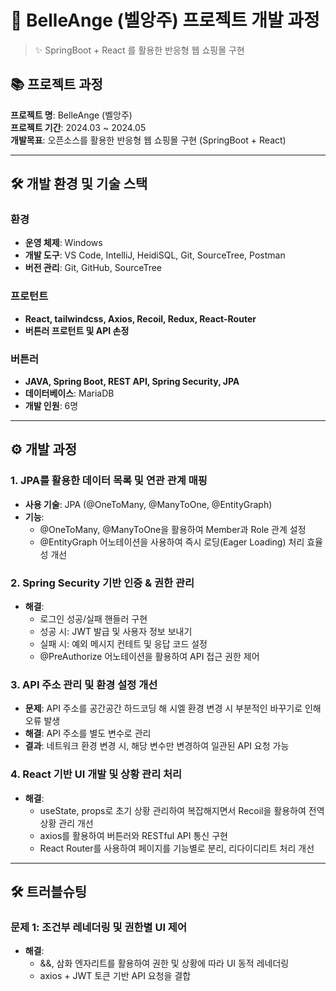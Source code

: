# 📌 BelleAnge (벨앙주) 프로젝트 개발 과정

> ✨ SpringBoot + React 를 활용한 반응형 웹 쇼핑몰 구현

## 📚 프로젝트 과정

**프로젝트 명**: BelleAnge (벨앙주)  
**프로젝트 기간**: 2024.03 ~ 2024.05  
**개발목표**: 오픈소스를 활용한 반응형 웹 쇼핑몰 구현 (SpringBoot + React)  

---

## 🛠️ 개발 환경 및 기술 스택

### **환경**  
- **운영 체제**: Windows  
- **개발 도구**: VS Code, IntelliJ, HeidiSQL, Git, SourceTree, Postman  
- **버전 관리**: Git, GitHub, SourceTree  

### **프로턴트**  
- **React, tailwindcss, Axios, Recoil, Redux, React-Router**
- **버튼러 프로턴트 및 API 손정**

### **버튼러**  
- **JAVA, Spring Boot, REST API, Spring Security, JPA**
- **데이터베이스**: MariaDB
- **개발 인원**: 6명

---

## ⚙️ 개발 과정

### 1. **JPA를 활용한 데이터 목록 및 연관 관계 매핑**
- **사용 기술**: JPA (@OneToMany, @ManyToOne, @EntityGraph)
- **기능**:
  - @OneToMany, @ManyToOne을 활용하여 Member과 Role 관계 설정
  - @EntityGraph 어노테이션을 사용하여 즉시 로딩(Eager Loading) 처리 효율성 개선

### 2. **Spring Security 기반 인증 & 권한 관리**
- **해결**:
  - 로그인 성공/실패 핸들러 구현
  - 성공 시: JWT 발급 및 사용자 정보 보내기
  - 실패 시: 예외 메시지 컨테트 및 응답 코드 설정
  - @PreAuthorize 어노테이션을 활용하여 API 접근 권한 제어

### 3. **API 주소 관리 및 환경 설정 개선**
- **문제**: API 주소를 공간공간 하드코딩 해 시엘 환경 변경 시 부분적인 바꾸기로 인해 오류 발생
- **해결**: API 주소를 별도 변수로 관리
- **결과**: 네트워크 환경 변경 시, 해당 변수만 변경하여 일관된 API 요청 가능

### 4. **React 기반 UI 개발 및 상황 관리 처리**
- **해결**:
  - useState, props로 초기 상황 관리하여 복잡해지면서 Recoil을 활용하여 전역 상황 관리 개선
  - axios를 활용하여 버튼러와 RESTful API 통신 구현
  - React Router를 사용하여 페이지를 기능별로 분리, 리다이디리트 처리 개선

---

## 🛠️ 트러블슈팅

### **문제 1: 조건부 레네더링 및 권한별 UI 제어**
- **해결**:
  - &&, 삼화 엔자리트를 활용하여 권한 및 상황에 따라 UI 동적 레네더링
  - axios + JWT 토큰 기반 API 요청을 결합
